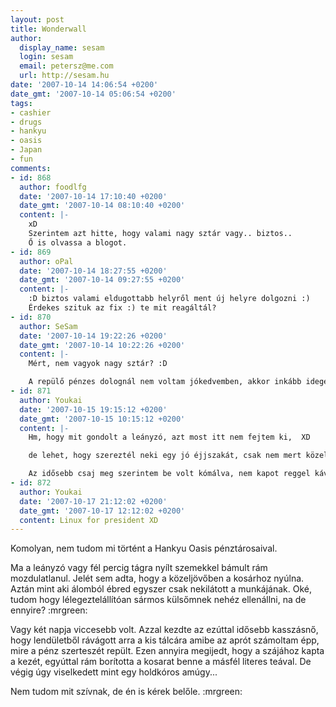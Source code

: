 ```yaml
---
layout: post
title: Wonderwall
author:
  display_name: sesam
  login: sesam
  email: petersz@me.com
  url: http://sesam.hu
date: '2007-10-14 14:06:54 +0200'
date_gmt: '2007-10-14 05:06:54 +0200'
tags:
- cashier
- drugs
- hankyu
- oasis
- Japan
- fun
comments:
- id: 868
  author: foodlfg
  date: '2007-10-14 17:10:40 +0200'
  date_gmt: '2007-10-14 08:10:40 +0200'
  content: |-
    xD
    Szerintem azt hitte, hogy valami nagy sztár vagy.. biztos..
    Ő is olvassa a blogot.
- id: 869
  author: oPal
  date: '2007-10-14 18:27:55 +0200'
  date_gmt: '2007-10-14 09:27:55 +0200'
  content: |-
    :D biztos valami eldugottabb helyről ment új helyre dolgozni :)
    Érdekes szituk az fix :) te mit reagáltál?
- id: 870
  author: SeSam
  date: '2007-10-14 19:22:26 +0200'
  date_gmt: '2007-10-14 10:22:26 +0200'
  content: |-
    Mért, nem vagyok nagy sztár? :D

    A repülő pénzes dolognál nem voltam jókedvemben, akkor inkább idegesített. A mai incidensnél csak farkasszemnet néztem én is, hamár...
- id: 871
  author: Youkai
  date: '2007-10-15 19:15:12 +0200'
  date_gmt: '2007-10-15 10:15:12 +0200'
  content: |-
    Hm, hogy mit gondolt a leányzó, azt most itt nem fejtem ki,  XD

    de lehet, hogy szereztél neki egy jó éjjszakát, csak nem mert közelíteni.

    Az idősebb csaj meg szerintem be volt kómálva, nem kapot reggel kávét
- id: 872
  author: Youkai
  date: '2007-10-17 21:12:02 +0200'
  date_gmt: '2007-10-17 12:12:02 +0200'
  content: Linux for president XD
---
```


Komolyan, nem tudom mi történt a Hankyu Oasis pénztárosaival.

Ma a leányzó vagy fél percig tágra nyílt szemekkel bámult rám mozdulatlanul. Jelét sem adta, hogy a közeljövőben a kosárhoz nyúlna. Aztán mint aki álomból ébred egyszer csak nekilátott a munkájának. Oké, tudom hogy lélegeztelállítóan sármos külsőmnek nehéz ellenállni, na de ennyire? :mrgreen:

Vagy két napja viccesebb volt. Azzal kezdte az ezúttal idősebb kasszásnő, hogy lendületből rávágott arra a kis tálcára amibe az aprót számoltam épp, mire a pénz szerteszét repült. Ezen annyira megijedt, hogy a szájához kapta a kezét, egyúttal rám borította a kosarat benne a másfél literes teával. De végig úgy viselkedett mint egy holdkóros amúgy...

Nem tudom mit szívnak, de én is kérek belőle. :mrgreen:
